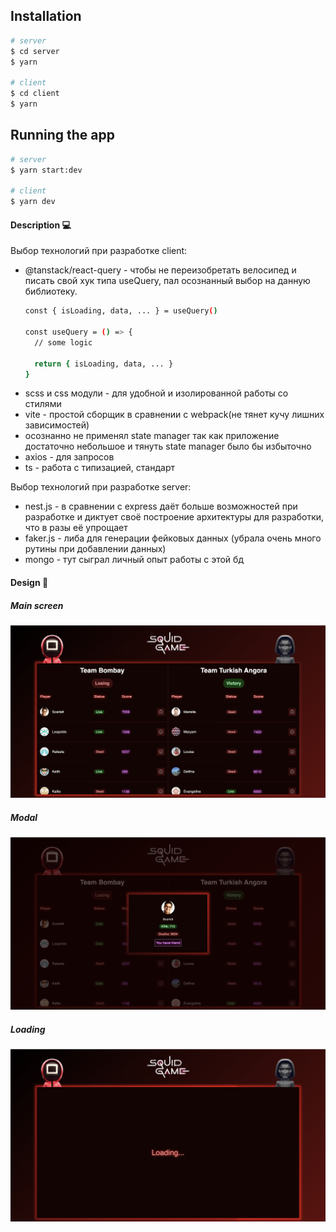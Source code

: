 ## Installation

```bash
# server
$ cd server
$ yarn

# client
$ cd client
$ yarn
```

## Running the app

```bash
# server
$ yarn start:dev

# client
$ yarn dev
```

#### Description 💻

Выбор технологий при разработке client:

+ @tanstack/react-query - чтобы не переизобретать велосипед и писать свой хук типа useQuery, пал осознанный выбор на данную библиотеку.
  ```bash
  const { isLoading, data, ... } = useQuery()

  const useQuery = () => {
    // some logic

    return { isLoading, data, ... }
  }
  ```
+ scss и css модули - для удобной и изолированной работы со стилями
+ vite - простой сборщик в сравнении с webpack(не тянет кучу лишних зависимостей)
+ осознанно не применял state manager так как приложение достаточно небольшое и тянуть state manager было бы избыточно
+ axios - для запросов
+ ts - работа с типизацией, стандарт

Выбор технологий при разработке server:

+ nest.js - в сравнении с express даёт больше возможностей при разработке и диктует своё построение архитектуры для разработки, что в разы её упрощает
+ faker.js - либа для генерации фейковых данных (убрала очень много рутины при добавлении данных)
+ mongo - тут сыграл личный опыт работы с этой бд

#### Design 🎨
##### Main screen
![Иллюстрация к проекту](https://github.com/a-fralou/game-squid/blob/main/screen.png)

##### Modal
![Иллюстрация к проекту](https://github.com/a-fralou/game-squid/blob/main/modal.png)

##### Loading
![Иллюстрация к проекту](https://github.com/a-fralou/game-squid/blob/main/loading.png)